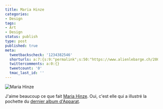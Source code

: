 ```yaml
---
title: Maria Hinze
categories:
- Design
tags:
- Art
- Design
status: publish
type: post
published: true
meta:
  tweetbackscheck: '1234382546'
  shorturls: a:7:{s:9:"permalink";s:50:"https://www.alienlebarge.ch/2007/11/13/maria-hinze/";s:7:"tinyurl";s:25:"https://tinyurl.com/akn89e";s:4:"isgd";s:17:"https://is.gd/iI9k";s:5:"bitly";s:18:"https://bit.ly/JBev";s:5:"snipr";s:22:"https://snipr.com/bgg3u";s:5:"snurl";s:22:"https://snurl.com/bgg3u";s:7:"snipurl";s:24:"https://snipurl.com/bgg3u";}
  twittercomments: a:0:{}
  tweetcount: '0'
  tmac_last_id: ''
---
```

<img src="https://dlgjp9x71cipk.cloudfront.net/2007/11/mariahinze.png" alt="Maria Hinze" />

J'aime beaucoup ce que fait <a href="https://www.mariahinze.com/" title="Le site de Maria Hinze">Maria Hinze</a>. Oui, c'est elle qui a illustré la pochette du <a href="https://www.alienlebarge.ch/2007/06/01/apparat-walls/" title="L'article sur Walls">dernier album d'Apparat</a>.
